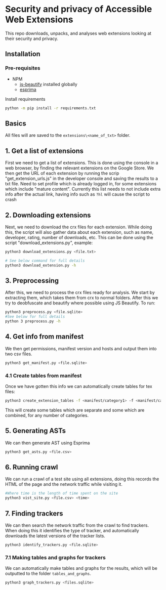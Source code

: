# Security and privacy of Accessible Web Extensions

This repo downloads, unpacks, and analyses web extensions looking at their security and privacy.

## Installation

### Pre-requisites
* NPM
    * [js-beautify](https://www.npmjs.com/package/js-beautify) installed globally
    * [esprima](https://github.com/jquery/esprima) 

Install requirements

```bash 
python -m pip install -r requirements.txt
 ```

## Basics
All files will are saved to the ```extensions\<name_of_txt>``` folder.

## 1. Get a list of extensions
First we need to get a list of extensions. This is done using the console in a web browser, by finding the relevant extensions on the Google Store. We then get the URL of each extension by running the scrip "get_extension_urls.js" in the developer console and saving the results to a txt file. Need to set profile which is already logged in, for some extensions which include "mature content". Currently this list needs to not include extra info after the actual link, having info such as `?hl` will cause the script to crash

## 2. Downloading extensions
Next, we need to download the crx files for each extension. While doing this, the script will also gather data about each extension, such as name, developer, rating, number of downloads, etc. This can be done using the script "download_extensions.py", example: 
```bash 
python3 download_extensions.py <file.txt>

# See below command for full details
python3 download_extension.py -h
```

## 3. Preprocessing
After this, we need to process the crx files ready for analysis. We start by extracting them, which takes them from crx to normal folders. After this we try to
deobfuscate and beautify where possible using JS Beautify. To run:
```bash 
python3 preprocess.py <file.sqlite>
#See below for full details
python 3 preprocess.py -h
```

## 4. Get info from manifest
We then get permissions, manifest version and hosts and output them into two csv files.
```bash 
python3 get_manifest.py <file.sqlite> 
```
### 4.1 Create tables from manifest
Once we have gotten this info we can automatically create tables for tex files:
```bash
python3 create_extension_tables -f <manifest/category1> -f <manifest/category2>
```
This will create some tables which are separate and some which are combined, for any number of categories.

## 5. Generating ASTs
We can then generate AST using Esprima
```bash
python3 get_asts.py <file.csv>
```

## 6. Running crawl
We can run a crawl of a test site using all extensions, doing this records the HTML of the page and the network traffic while visiting it.
```bash
#Where time is the length of time spent on the site
python3 vist_site.py <file.csv> <time>
```

## 7. Finding trackers
We can then search the network traffic from the crawl to find trackers. When doing this it identifies the type of tracker, and automatically downloads the latest versions of the tracker lists. 
```bash
python3 identify_trackers.py <file.sqlite> 
```

### 7.1 Making tables and graphs for trackers
We can automatically make tables and graphs for the results, which will be outputted to the folder `tables_and_graphs`.
```bash
python3 graph_trackers.py <files.sqlite>
```
